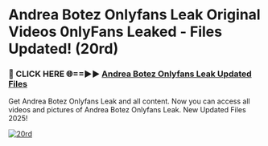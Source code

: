 # Andrea Botez Onlyfans Leak Original Videos 0nlyFans Leaked - Files Updated! (20rd)

<h3>🔴 CLICK HERE 🌐==►► <a href="https://tinyurl.com/brd5kh86" rel="nofollow">Andrea Botez Onlyfans Leak Updated Files</a></h3>

Get Andrea Botez Onlyfans Leak and all content. Now you can access all videos and pictures of Andrea Botez Onlyfans Leak. New Updated Files 2025!

[![20rd](https://i.imgur.com/K7sEzmb.gif)](https://tinyurl.com/brd5kh86)
